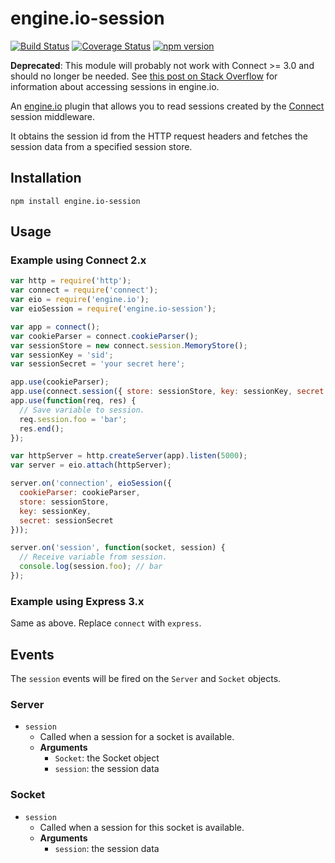 engine.io-session
=================

[![Build Status](https://travis-ci.org/matkl/engine.io-session.png?branch=master)](https://travis-ci.org/matkl/engine.io-session)
[![Coverage Status](https://coveralls.io/repos/github/matkl/engine.io-session/badge.svg?branch=master)](https://coveralls.io/github/matkl/engine.io-session?branch=master)
[![npm version](http://img.shields.io/npm/v/engine.io-session.svg?style=flat)](https://npmjs.org/package/engine.io-session "View this project on npm")

**Deprecated**: This module will probably not work with Connect >= 3.0 and should no longer be needed. See [this post on Stack Overflow](http://stackoverflow.com/questions/23494016/socket-io-and-express-4-sessions) for information about accessing sessions in engine.io.

An [engine.io](https://github.com/LearnBoost/engine.io) plugin that allows you to read sessions created by the [Connect](http://senchalabs.github.com/connect) session middleware.

It obtains the session id from the HTTP request headers and fetches the session data from a specified session store.

## Installation

```
npm install engine.io-session
```

## Usage

### Example using Connect 2.x

```js
var http = require('http');
var connect = require('connect');
var eio = require('engine.io');
var eioSession = require('engine.io-session');

var app = connect();
var cookieParser = connect.cookieParser();
var sessionStore = new connect.session.MemoryStore();
var sessionKey = 'sid';
var sessionSecret = 'your secret here';

app.use(cookieParser);
app.use(connect.session({ store: sessionStore, key: sessionKey, secret: sessionSecret }));
app.use(function(req, res) {
  // Save variable to session.
  req.session.foo = 'bar';
  res.end();
});

var httpServer = http.createServer(app).listen(5000);
var server = eio.attach(httpServer);

server.on('connection', eioSession({
  cookieParser: cookieParser,
  store: sessionStore,
  key: sessionKey,
  secret: sessionSecret
}));

server.on('session', function(socket, session) {
  // Receive variable from session.
  console.log(session.foo); // bar
});
```

### Example using Express 3.x

Same as above. Replace `connect` with `express`.

## Events

The `session` events will be fired on the `Server` and `Socket` objects.

### Server

- `session`
    - Called when a session for a socket is available.
    - **Arguments**
      - `Socket`: the Socket object
      - `session`: the session data

### Socket

- `session`
    - Called when a session for this socket is available.
    - **Arguments**
      - `session`: the session data

